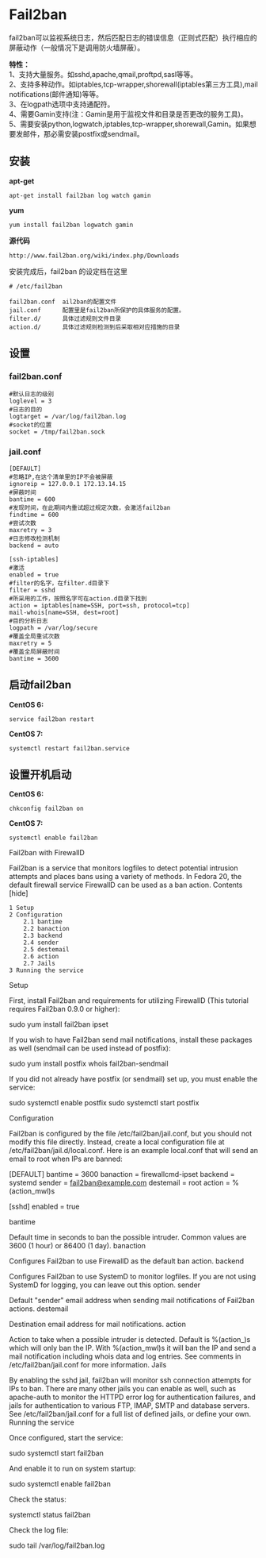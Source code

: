 # Fail2ban
fail2ban可以监视系统日志，然后匹配日志的错误信息（正则式匹配）执行相应的屏蔽动作（一般情况下是调用防火墙屏蔽）。
  
**特性：**  
1、支持大量服务。如sshd,apache,qmail,proftpd,sasl等等。  
2、支持多种动作。如iptables,tcp-wrapper,shorewall(iptables第三方工具),mail notifications(邮件通知)等等。  
3、在logpath选项中支持通配符。  
4、需要Gamin支持(注：Gamin是用于监视文件和目录是否更改的服务工具)。
5、需要安装python,logwatch,iptables,tcp-wrapper,shorewall,Gamin。如果想要发邮件，那必需安装postfix或sendmail。
## 安装
**apt-get**

    apt-get install fail2ban log watch gamin

**yum**

    yum install fail2ban logwatch gamin

**源代码**

    http://www.fail2ban.org/wiki/index.php/Downloads

安装完成后，fail2ban 的设定档在这里

    # /etc/fail2ban

    fail2ban.conf  ail2ban的配置文件  
    jail.conf      配置里是fail2ban所保护的具体服务的配置。  
    filter.d/      具体过滤规则文件目录 
    action.d/      具体过滤规则检测到后采取相对应措施的目录 

## 设置
### fail2ban.conf
    #默认日志的级别
    loglevel = 3
    #日志的目的
    logtarget = /var/log/fail2ban.log
    #socket的位置
    socket = /tmp/fail2ban.sock

### jail.conf
    [DEFAULT]
    #忽略IP,在这个清单里的IP不会被屏蔽
    ignoreip = 127.0.0.1 172.13.14.15
    #屏蔽时间
    bantime = 600
    #发现时间，在此期间内重试超过规定次数，会激活fail2ban
    findtime = 600
    #尝试次数
    maxretry = 3
    #日志修改检测机制
    backend = auto
    
    [ssh-iptables]
    #激活
    enabled = true
    #filter的名字，在filter.d目录下
    filter = sshd
    #所采用的工作，按照名字可在action.d目录下找到
    action = iptables[name=SSH, port=ssh, protocol=tcp]
    mail-whois[name=SSH, dest=root]
    #目的分析日志
    logpath = /var/log/secure
    #覆盖全局重试次数
    maxretry = 5
    #覆盖全局屏蔽时间
    bantime = 3600
    
## 启动fail2ban
**CentOS 6:**  

    service fail2ban restart

**CentOS 7:**

    systemctl restart fail2ban.service

## 设置开机启动
**CentOS 6:**

    chkconfig fail2ban on

**CentOS 7:**

    systemctl enable fail2ban

Fail2ban with FirewallD

Fail2ban is a service that monitors logfiles to detect potential intrusion attempts and places bans using a variety of methods. In Fedora 20, the default firewall service FirewallD can be used as a ban action.
Contents [hide] 

    1 Setup
    2 Configuration
        2.1 bantime
        2.2 banaction
        2.3 backend
        2.4 sender
        2.5 destemail
        2.6 action
        2.7 Jails
    3 Running the service

Setup

First, install Fail2ban and requirements for utilizing FirewallD (This tutorial requires Fail2ban 0.9.0 or higher):

sudo yum install fail2ban ipset

If you wish to have Fail2ban send mail notifications, install these packages as well (sendmail can be used instead of postfix):

sudo yum install postfix whois fail2ban-sendmail

If you did not already have postfix (or sendmail) set up, you must enable the service:

sudo systemctl enable postfix
sudo systemctl start postfix

Configuration

Fail2ban is configured by the file /etc/fail2ban/jail.conf, but you should not modify this file directly. Instead, create a local configuration file at /etc/fail2ban/jail.d/local.conf. Here is an example local.conf that will send an email to root when IPs are banned:

[DEFAULT]
bantime = 3600
banaction = firewallcmd-ipset
backend = systemd
sender = fail2ban@example.com
destemail = root
action = %(action_mwl)s

[sshd]
enabled = true

bantime

Default time in seconds to ban the possible intruder. Common values are 3600 (1 hour) or 86400 (1 day).
banaction

Configures Fail2ban to use FirewallD as the default ban action.
backend

Configures Fail2ban to use SystemD to monitor logfiles. If you are not using SystemD for logging, you can leave out this option.
sender

Default "sender" email address when sending mail notifications of Fail2ban actions.
destemail

Destination email address for mail notifications.
action

Action to take when a possible intruder is detected. Default is %(action_)s which will only ban the IP. With %(action_mwl)s it will ban the IP and send a mail notification including whois data and log entries. See comments in /etc/fail2ban/jail.conf for more information.
Jails

By enabling the sshd jail, fail2ban will monitor ssh connection attempts for IPs to ban. There are many other jails you can enable as well, such as apache-auth to monitor the HTTPD error log for authentication failures, and jails for authentication to various FTP, IMAP, SMTP and database servers. See /etc/fail2ban/jail.conf for a full list of defined jails, or define your own.
Running the service

Once configured, start the service:

sudo systemctl start fail2ban

And enable it to run on system startup:

sudo systemctl enable fail2ban

Check the status:

systemctl status fail2ban

Check the log file:

sudo tail /var/log/fail2ban.log

